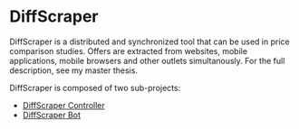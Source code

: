 # DiffScraper

DiffScraper is a distributed and synchronized tool that can be used in price comparison studies.  Offers are extracted from websites, mobile applications, mobile browsers and other outlets simultanously.  For the full description, see my master thesis.

DiffScraper is composed of two sub-projects:
- [DiffScraper Controller](https://github.com/godfriedmeesters/controller "DiffScraper Controller")
- [DiffScraper Bot](https://github.com/godfriedmeesters/scraper "DiffScraper Bot")



